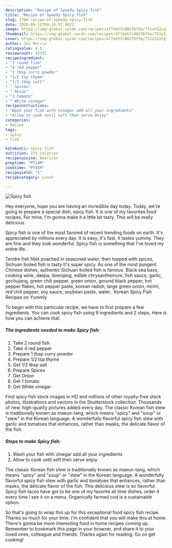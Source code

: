 ```yaml
---
description: "Recipe of Speedy Spicy fish"
title: "Recipe of Speedy Spicy fish"
slug: 1700-recipe-of-speedy-spicy-fish
date: 2020-09-12T09:14:57.992Z
image: https://img-global.cpcdn.com/recipes/4f7de57c80276f9a/751x532cq70/spicy-fish-recipe-main-photo.jpg
thumbnail: https://img-global.cpcdn.com/recipes/4f7de57c80276f9a/751x532cq70/spicy-fish-recipe-main-photo.jpg
cover: https://img-global.cpcdn.com/recipes/4f7de57c80276f9a/751x532cq70/spicy-fish-recipe-main-photo.jpg
author: Jon Morris
ratingvalue: 4.8
reviewcount: 45391
recipeingredient:
- "2 round fish"
- "4 red pepper"
- "1 tbsp curry powder"
- "1/2 tsp thyme"
- "1/2 tbsp salt"
- " Spices"
- " Onion"
- "1 tomato"
- " White vinegar"
recipeinstructions:
- "Wash your fish with vinegar add all your ingredients"
- "Allow to cook until soft then serve enjoy"
categories:
- Recipe
tags:
- spicy
- fish

katakunci: spicy fish 
nutrition: 275 calories
recipecuisine: American
preptime: "PT14M"
cooktime: "PT45M"
recipeyield: "1"
recipecategory: Lunch

---
```



![Spicy fish](https://img-global.cpcdn.com/recipes/4f7de57c80276f9a/751x532cq70/spicy-fish-recipe-main-photo.jpg)

Hey everyone, hope you are having an incredible day today. Today, we're going to prepare a special dish, spicy fish. It is one of my favorites food recipes. For mine, I'm gonna make it a little bit tasty. This will be really delicious.

Spicy fish is one of the most favored of recent trending foods on earth. It's appreciated by millions every day. It is easy, it's fast, it tastes yummy. They are fine and they look wonderful. Spicy fish is something that I've loved my entire life.

Tendre fish fillet poached in seasoned water, then topped with spices, Sichuan boiled fish is tasty It&#39;s super spicy. As one of the most pungent Chinese dishes, authentic Sichuan boiled fish is famous. Black sea bass, cooking wine, daepa, doenjang, edible chrysanthemum, fish sauce, garlic, gochujang, green chili pepper, green onion, ground black pepper, hot pepper flakes, hot pepper paste, korean radish, large green onion, mirim, red chili pepper, soy sauce, soybean paste, water.. Korean Spicy Fish Recipes on Yummly


To begin with this particular recipe, we have to first prepare a few ingredients. You can cook spicy fish using 9 ingredients and 2 steps. Here is how you can achieve that.

<!--inarticleads1-->

##### The ingredients needed to make Spicy fish:

1. Take 2 round fish
1. Take 4 red pepper
1. Prepare 1 tbsp curry powder
1. Prepare 1/2 tsp thyme
1. Get 1/2 tbsp salt
1. Prepare  Spices
1. Get  Onion
1. Get 1 tomato
1. Get  White vinegar


Find spicy fish stock images in HD and millions of other royalty-free stock photos, illustrations and vectors in the Shutterstock collection. Thousands of new, high-quality pictures added every day. The classic Korean fish stew is traditionally known as maeun-tang, which means &#34;spicy&#34; and &#34;soup&#34; or &#34;stew&#34; in the Korean language. A wonderfully flavorful spicy fish stew with garlic and tomatoes that enhances, rather than masks, the delicate flavor of the fish. 

<!--inarticleads2-->

##### Steps to make Spicy fish:

1. Wash your fish with vinegar add all your ingredients
1. Allow to cook until soft then serve enjoy


The classic Korean fish stew is traditionally known as maeun-tang, which means &#34;spicy&#34; and &#34;soup&#34; or &#34;stew&#34; in the Korean language. A wonderfully flavorful spicy fish stew with garlic and tomatoes that enhances, rather than masks, the delicate flavor of the fish. This delicious stew is so flavorful. Spicy fish tacos have got to be one of my favorite all time dishes, order it every time I see it on a menu. Organically farmed cod is a sustainable option. 

So that's going to wrap this up for this exceptional food spicy fish recipe. Thanks so much for your time. I'm confident that you will make this at home. There's gonna be more interesting food in home recipes coming up. Remember to bookmark this page in your browser, and share it to your loved ones, colleague and friends. Thanks again for reading. Go on get cooking!

